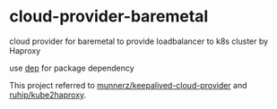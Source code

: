 # cloud-provider-baremetal
cloud provider for baremetal to provide loadbalancer to k8s cluster by Haproxy

use [dep](https://github.com/golang/dep) for package dependency

This project referred to [munnerz/keepalived-cloud-provider](https://github.com/munnerz/keepalived-cloud-provider) and [ruhip/kube2haproxy](https://github.com/ruhip/kube2haproxy).
